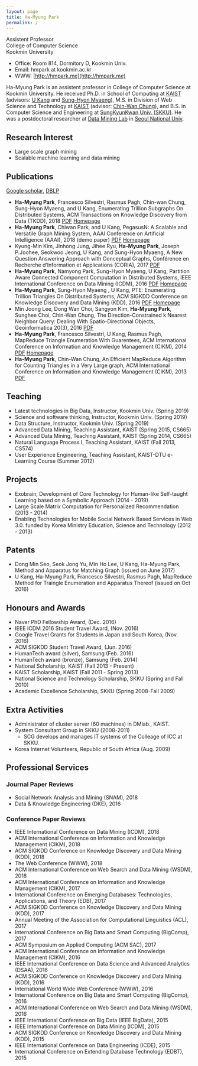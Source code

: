 ```yaml
---
layout: page
title: Ha-Myung Park
permalink: /
---
```


Assistent Professor  
College of Computer Science  
Kookmin University

* Office: Room 814, Dormitory D, Kookmin Univ. 
* Email: hmpark at kookmin.ac.kr
* WWW: [http://hmpark.me](http://hmpark.me)

Ha-Myung Park is an assistent professor in College of Computer Science at Kookmin University.
He received Ph.D. in School of Computing at [KAIST](http://www.kaist.ac.kr/) (advisors: [U Kang](http://datalab.snu.ac.kr/~ukang) and [Sung-Hyon Myaeng](http://ir.kaist.ac.kr/professor/)), M.S. in Division of Web Science and Technology at [KAIST](http://www.kaist.ac.kr/) (advisor: [Chin-Wan Chung](http://islab.kaist.ac.kr/chungcw/)), and B.S. in Computer Science and Engineering at [SungKyunKwan Univ. (SKKU)](http://www.skku.edu/). He was a postdoctoral researcher at [Data Mining Lab](https://datalab.snu.ac.kr) in [Seoul National Univ](http://snu.ac.kr/).

## Research Interest
* Large scale graph mining
* Scalable machine learning and data mining

## Publications

[Google scholar](https://scholar.google.co.kr/citations?user=PqGNewQAAAAJ&hl=ko&oi=sra), [DBLP](http://dblp.uni-trier.de/pers/hd/p/Park:Ha=Myung)

* **Ha-Myung Park**, Francesco Silvestri, Rasmus Pagh, Chin-wan Chung, Sung-Hyon Myaeng, and U Kang, Enumerating Trillion Subgraphs On Distributed Systems, ACM Transactions on Knowledge Discovery from Data (TKDD), 2018 [PDF](https://datalab.snu.ac.kr/~ukang/papers/pseTKDD18.pdf) [Homepage](https://datalab.snu.ac.kr/pegasusn/)
* **Ha-Myung Park**, Chiwan Park, and U Kang, PegasusN: A Scalable and Versatile Graph Mining System, AAAI Conference on Artificial Intelligence (AAAI), 2018 (demo paper) [PDF](https://datalab.snu.ac.kr/~ukang/papers/pegasusnAAAI18.pdf) [Homepage](https://datalab.snu.ac.kr/pegasusn/)
* Kyung-Min Kim, Jinhong Jung, Jihee Ryu, **Ha-Myung Park**, Joseph P.Joohee, Seokwoo Jeong, U Kang, and Sung-Hyon Myaeng, A New Question Answering Approach with Conceptual Graphs, Conférence en Recherche d’Information et Applications (CORIA), 2017 [PDF](http://datalab.snu.ac.kr/~ukang/papers/qaCORIA17.pdf)
* **Ha-Myung Park**, Namyong Park, Sung-Hyon Myaeng, U Kang, Partition Aware Connected Component Computation in Distributed Systems, IEEE International Conference on Data Mining (ICDM), 2016 [PDF](https://datalab.snu.ac.kr/~hmpark/papers/icdm2016_pacc.pdf) [Homepage](http://datalab.snu.ac.kr/pacc/)
* **Ha-Myung Park**, Sung-Hyon Myaeng , U Kang, PTE: Enumerating Trillion Triangles On Distributed Systems, ACM SIGKDD Conference on Knowledge Discovery and Data Mining (KDD), 2016 [PDF](https://datalab.snu.ac.kr/~hmpark/papers/pteKDD2016.pdf) [Homepage](http://datalab.snu.ac.kr/pte/)
* Min Joong Lee, Dong Wan Choi, Sangyon Kim, **Ha-Myung Park**, Sunghee Choi, Chin-Wan Chung, The Direction-Constrained k Nearest Neighbor Query: Dealing With Spatio-Directional Objects, Geoinformatica 20(3), 2016 [PDF](http://islab.kaist.ac.kr/dknn.pdf)
* **Ha-Myung Park**, Francesco Silvestri, U Kang, Rasmus Pagh, MapReduce Triangle Enumeration With Guarentees, ACM International Conference on Information and Knowledge Management (CIKM), 2014 [PDF](http://datalab.snu.ac.kr/~ukang/papers/cttpCIKM2014.pdf) [Homepage](http://datalab.snu.ac.kr/cttp)
* **Ha-Myung Park**, Chin-Wan Chung, An Efficient MapReduce Algorithm for Counting Triangles in a Very Large graph, ACM International Conference on Information and Knowledge Management (CIKM), 2013 [PDF](https://datalab.snu.ac.kr/~hmpark/papers/p539-park.pdf)

## Teaching

* Latest technologies in Big Data, Instructor, Kookmin Univ. (Spring 2019)
* Science and software thinking, Instructor, Kookmin Univ. (Spring 2019)
* Data Structure, Instructor, Kookmin Univ. (Spring 2019)
* Advanced Data Mining, Teaching Assistant, KAIST (Spring 2015, CS665)
* Advanced Data Mining, Teaching Assistant, KAIST (Spring 2014, CS665)
* Natural Language Process I, Teaching Assistant, KAIST (Fall 2013, CS574)
* User Experience Engineering, Teaching Assistant, KAIST-DTU e-Learning Course (Summer 2012)

## Projects

* Exobrain, Development of Core Technology for Human-like Self-taught Learning based on a Symbolic Approach (2014 - 2019)
* Large Scale Matrix Computation for Personalized Recommendation (2013 - 2014)
* Enabling Technologies for Mobile Social Network Based Services in Web 3.0. funded by Korea Ministry Education, Science and Technology (2012 - 2013)

## Patents

* Dong Min Seo, Seok Jong Yu, Min Ho Lee, U Kang, Ha-Myung Park, Method and Apparatus for Matching Graph (issued on June 2017)
* U Kang, Ha-Myung Park, Francesco Silvestri, Rasmus Pagh, MapReduce Method for Traingle Enumeration and Apparatus Thereof (issued on Oct 2016)

## Honours and Awards

* Naver PhD Fellowship Award, (Dec. 2016)
* IEEE ICDM 2016 Student Travel Award, (Nov. 2016)
* Google Travel Grants for Students in Japan and South Korea, (Nov. 2016)
* ACM SIGKDD Student Travel Award, (Jun. 2016)
* HumanTech award (silver), Samsung (Feb. 2016)
* HumanTech award (bronze), Samsung (Feb. 2014)
* National Scholarship, KAIST (Fall 2013 - Present)
* KAIST Scholarship, KAIST (Fall 2011 - Spring 2013)
* National Science and Technology Scholarship, SKKU (Spring and Fall 2010)
* Academic Excellence Scholarship, SKKU (Spring 2008-Fall 2009)

## Extra Activities

* Administrator of cluster server (60 machines) in DMlab., KAIST.
* System Consultant Group in SKKU (2008-2011)
  * SCG develops and manages IT systems of the Colleage of ICC at SKKU.
* Korea Internet Volunteers, Republic of South Africa (Aug. 2009)

## Professional Services 

### Journal Paper Reviews

* Social Network Analysis and Mining (SNAM), 2018
* Data & Knowledge Engineering (DKE), 2016

### Conference Paper Reviews

* IEEE International Conference on Data Mining (ICDM), 2018
* ACM International Conference on Information and Knowledge Management (CIKM), 2018
* ACM SIGKDD Conference on Knowledge Discovery and Data Mining (KDD), 2018
* The Web Conference (WWW), 2018
* ACM International Conference on Web Search and Data Mining (WSDM), 2018
* ACM International Conference on Information and Knowledge Management (CIKM), 2017
* International Conference on Emerging Databases: Technologies, Applications, and Theory (EDB), 2017
* ACM SIGKDD Conference on Knowledge Discovery and Data Mining (KDD), 2017
* Annual Meeting of the Association for Computational Linguistics (ACL), 2017
* International Conference on Big Data and Smart Computing (BigComp), 2017
* ACM Symposium on Applied Computing (ACM SAC), 2017
* ACM International Conference on Information and Knowledge Management (CIKM), 2016
* IEEE International Conference on Data Science and Advanced Analytics (DSAA), 2016
* ACM SIGKDD Conference on Knowledge Discovery and Data Mining (KDD), 2016
* International World Wide Web Conference (WWW), 2016
* International Conference on Big Data and Smart Computing (BigComp), 2016
* ACM International Conference on Web Search and Data Mining (WSDM), 2016
* IEEE International Conference on Big Data (IEEE BigData), 2015
* IEEE International Conference on Data Mining (ICDM), 2015
* ACM SIGKDD Conference on Knowledge Discovery and Data Mining (KDD), 2015
* IEEE International Conference on Data Engineering (ICDE), 2015
* International Conference on Extending Database Technology (EDBT), 2015

